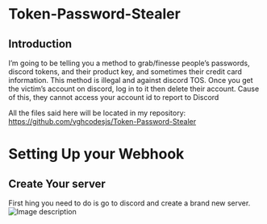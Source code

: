 # Token-Password-Stealer
## Introduction

I’m going to be telling you a method to grab/finesse people’s passwords, discord tokens, and their product key, and sometimes their credit card information. This method is illegal and against discord TOS. Once you get the victim’s account on discord, log in to it then delete their account. Cause of this, they cannot access your account id to report to Discord

All the files said here will be located in my repository: https://github.com/vghcodesjs/Token-Password-Stealer

# Setting Up your Webhook
## Create Your server
First hing you need to do is go to discord and create a brand new server.
![Image description](https://i.imgur.com/8pmniPH.png)
